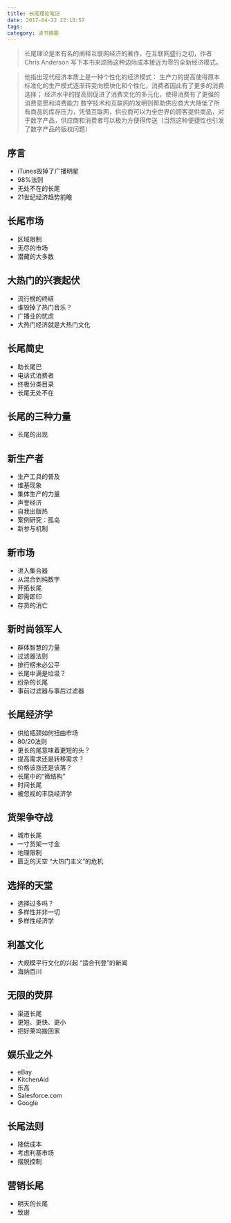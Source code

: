 ```yaml
---
title: 长尾理论笔记
date: 2017-04-22 22:10:57
tags: 
category: 读书摘要
---
```


> 长尾理论是本有名的阐释互联网经济的著作，在互联网盛行之初，作者 Chris Anderson 写下本书来颂扬这种边际成本接近为零的全新经济模式。

> 他指出现代经济本质上是一种个性化的经济模式：
生产力的提高使得原本标准化的生产模式逐渐转变向模块化和个性化，消费者因此有了更多的消费选择；
经济水平的提高则促进了消费文化的多元化，使得消费有了更强的消费意愿和消费能力
数字技术和互联网的发明则帮助供应商大大降低了所有商品的库存压力，凭借互联网，供应商可以为全世界的顾客提供商品，对于数字产品，供应商和消费者可以极为方便得传送（当然这种便捷性也引发了数字产品的版权问题）

## 序言
+ iTunes毁掉了广播明星
+ 98%法则
+ 无处不在的长尾
+ 21世纪经济趋势前瞻

## 长尾市场
+ 区域限制
+ 无尽的市场
+ 潜藏的大多数

## 大热门的兴衰起伏
+ 流行榜的终结
+ 谁毁掉了热门音乐？
+ 广播业的忧虑
+ 大热门经济就是大热门文化

## 长尾简史
+ 助长尾巴
+ 电话式消费者
+ 终极分类目录
+ 长尾无处不在

## 长尾的三种力量
+ 长尾的出现

## 新生产者
+ 生产工具的普及
+ 维基现象
+ 集体生产的力量
+ 声誉经济
+ 自我出版热
+ 案例研究：孤岛
+ 新参与机制

## 新市场
+ 进入集合器
+ 从混合到纯数字
+ 开拓长尾
+ 即需即印
+ 存货的消亡

## 新时尚领军人
+ 群体智慧的力量
+ 过滤器法则
+ 排行榜未必公平
+ 长尾中满是垃圾？
+ 纷杂的长尾
+ 事前过滤器与事后过滤器

## 长尾经济学
+ 供给瓶颈如何扭曲市场
+ 80/20法则
+ 更长的尾意味着更短的头？
+ 提高需求还是转移需求？
+ 价格该涨还是该落？
+ 长尾中的“微结构”
+ 时间长尾
+ 被忽视的丰饶经济学

## 货架争夺战
+ 城市长尾
+ 一寸货架一寸金
+ 地理限制
+ 匮乏的天空
“大热门主义”的危机

## 选择的天堂
+ 选择过多吗？
+ 多样性并非一切
+ 多样性经济学

## 利基文化
+ 大规模平行文化的兴起
“适合刊登”的新闻
+ 海纳百川

## 无限的荧屏
+ 渠道长尾
+ 更短、更快、更小
+ 把好莱坞搬回家

## 娱乐业之外
+ eBay
+ KitchenAid
+ 乐高
+ Salesforce.com
+ Google

## 长尾法则
+ 降低成本
+ 考虑利基市场
+ 摆脱控制

## 营销长尾
+ 明天的长尾
+ 致谢